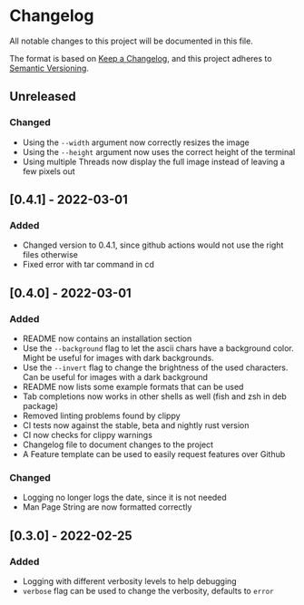 # Changelog

All notable changes to this project will be documented in this file.

The format is based on [Keep a Changelog](https://keepachangelog.com/en/1.0.0/),
and this project adheres to [Semantic Versioning](https://semver.org/spec/v2.0.0.html).

## Unreleased

### Changed

- Using the `--width` argument now correctly resizes the image
- Using the `--height` argument now uses the correct height of the terminal
- Using multiple Threads now display the full image instead of leaving a few pixels out

## [0.4.1] - 2022-03-01

### Added

- Changed version to 0.4.1, since github actions would not use the right files otherwise
- Fixed error with tar command in cd

## [0.4.0] - 2022-03-01

### Added

- README now contains an installation section
- Use the `--background` flag to let the ascii chars have a background color. Might be useful for images with dark backgrounds.
- Use the `--invert` flag to change the brightness of the used characters. Can be useful for images with a dark background
- README now lists some example formats that can be used
- Tab completions now works in other shells as well (fish and zsh in deb package)
- Removed linting problems found by clippy
- CI tests now against the stable, beta and nightly rust version
- CI now checks for clippy warnings
- Changelog file to document changes to the project
- A Feature template can be used to easily request features over Github

### Changed

- Logging no longer logs the date, since it is not needed
- Man Page String are now formatted correctly

## [0.3.0] - 2022-02-25

### Added

- Logging with different verbosity levels to help debugging
- `verbose` flag can be used to change the verbosity, defaults to `error`
